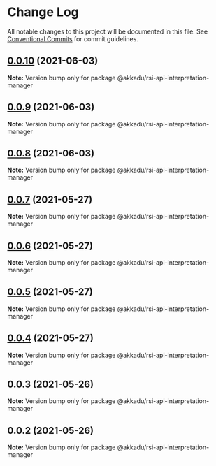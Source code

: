 # Change Log

All notable changes to this project will be documented in this file.
See [Conventional Commits](https://conventionalcommits.org) for commit guidelines.

## [0.0.10](https://github.com/Akkadu/rsi-api-widgets/compare/@akkadu/rsi-api-interpretation-manager@0.0.9...@akkadu/rsi-api-interpretation-manager@0.0.10) (2021-06-03)

**Note:** Version bump only for package @akkadu/rsi-api-interpretation-manager





## [0.0.9](https://github.com/Akkadu/rsi-api-widgets/compare/@akkadu/rsi-api-interpretation-manager@0.0.8...@akkadu/rsi-api-interpretation-manager@0.0.9) (2021-06-03)

**Note:** Version bump only for package @akkadu/rsi-api-interpretation-manager





## [0.0.8](https://github.com/Akkadu/rsi-api-widgets/compare/@akkadu/rsi-api-interpretation-manager@0.0.7...@akkadu/rsi-api-interpretation-manager@0.0.8) (2021-06-03)

**Note:** Version bump only for package @akkadu/rsi-api-interpretation-manager





## [0.0.7](https://github.com/Akkadu/rsi-api-widgets/compare/@akkadu/rsi-api-interpretation-manager@0.0.6...@akkadu/rsi-api-interpretation-manager@0.0.7) (2021-05-27)

**Note:** Version bump only for package @akkadu/rsi-api-interpretation-manager





## [0.0.6](https://github.com/Akkadu/rsi-api-widgets/compare/@akkadu/rsi-api-interpretation-manager@0.0.5...@akkadu/rsi-api-interpretation-manager@0.0.6) (2021-05-27)

**Note:** Version bump only for package @akkadu/rsi-api-interpretation-manager





## [0.0.5](https://github.com/Akkadu/rsi-api-widgets/compare/@akkadu/rsi-api-interpretation-manager@0.0.4...@akkadu/rsi-api-interpretation-manager@0.0.5) (2021-05-27)

**Note:** Version bump only for package @akkadu/rsi-api-interpretation-manager





## [0.0.4](https://github.com/Akkadu/rsi-api-widgets/compare/@akkadu/rsi-api-interpretation-manager@0.0.3...@akkadu/rsi-api-interpretation-manager@0.0.4) (2021-05-27)

**Note:** Version bump only for package @akkadu/rsi-api-interpretation-manager





## 0.0.3 (2021-05-26)

**Note:** Version bump only for package @akkadu/rsi-api-interpretation-manager





## 0.0.2 (2021-05-26)

**Note:** Version bump only for package @akkadu/rsi-api-interpretation-manager
